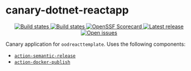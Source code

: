 # canary-dotnet-reactapp
<p align="center">
  <!-- <a href="https://github.com/outoforbitdev/canary-dotnet-reactapp/discussions">
    <img alt="Join the community on GitHub Discussions" src="https://img.shields.io/badge/Join%20the%20community-on%20GitHub%20Discussions-blue">
  </a> -->
  <a href="https://github.com/outoforbitdev/canary-dotnet-reactapp/actions?query=workflow%3ATest+branch%3Amaster">
    <img alt="Build states" src="https://github.com/outoforbitdev/canary-dotnet-reactapp/workflows/Test/badge.svg">
  </a>
  <a href="https://github.com/outoforbitdev/canary-dotnet-reactapp/actions">
    <img alt="Build states" src="https://github.com/outoforbitdev/canary-dotnet-reactapp/workflows/Release/badge.svg">
  </a>
  <a href="https://securityscorecards.dev/viewer/?uri=github.com/outoforbitdev/canary-dotnet-reactapp">
    <img alt="OpenSSF Scorecard" src="https://api.securityscorecards.dev/projects/github.com/outoforbitdev/canary-dotnet-reactapp/badge">
  </a>
  <a href="https://github.com/outoforbitdev/canary-dotnet-reactapp/releases/latest">
    <img alt="Latest release" src="https://img.shields.io/github/v/release/outoforbitdev/canary-dotnet-reactapp?logo=github">
  </a>
  <a href="https://github.com/outoforbitdev/canary-dotnet-reactapp/issues">
    <img alt="Open issues" src="https://img.shields.io/github/issues/outoforbitdev/canary-dotnet-reactapp?logo=github">
  </a>
</p>

Canary application for `oodreacttemplate`. Uses the following components:
* [`action-semantic-release`](https://github.com/outoforbitdev/action-semantic-release)
* [`action-docker-publish`](https://github.com/outoforbitdev/action-docker-publish)
